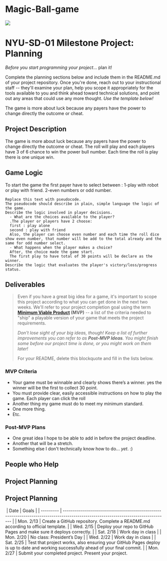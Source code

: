 # Magic-Ball-game

<img src="https://play-lh.googleusercontent.com/of1y_Y-VkNodTt5J0WTFugkqxcjFX7Xq0gQS78sQ5QXJsjCRLdlZWqk1CRgwdTfyTIs=w240-h480-rw">


# NYU-SD-01 Milestone Project: Planning



_Before you start programming your project_... plan it!

Complete the planning sections below and include them in the README.md of your project repository. Once you're done, reach out to your instructional staff -- they'll examine your plan, help you scope it appropriately for the tools available to you and think ahead toward technical solutions, and point out any areas that could use any more thought. _Use the template below!_

The game is more about luck because any payers have the power to change directly the outcome or cheat.

## Project Description

The game is more about luck because any payers have the power to change directly the outcome or cheat. The roll will play and each players have 3 of 6 chance to win the power bull number. Each time the roll is play there is one unique win.
## Game Logic
To start the game the first payer have to select between : 
1-play with robot or play with friend.
2-even numbers or odd number.


```
Replace this text with pseudocode.
The pseudocode should describe in plain, simple language the logic of the game.
Describe the logic involved in player decisions.
  - What are the choices available to the player?
  .The player or players have 2 choose:
  first : play alone
  second : play with friend
  Also, the player can choose even number and each time the roll dice show even number, that number will be add to the total already and the same for odd number select.
  - What happens when the player makes a choice?
  After, the choice made the game start.
  The first play to have total of 30 points will be declare as the winner.
Describe the logic that evaluates the player's victory/loss/progress status.
```

## Deliverables

> Even if you have a great big idea for a game, it's important to scope this project according to what you can get done in the next two weeks. We'll refer to your project completion goal using the term **[Minimum Viable Product](https://en.wikipedia.org/wiki/Minimum_viable_product) (MVP)** -- a list of the criteria needed to "ship" a playable version of your game that meets the project requirements.
>
> _Don't lose sight of your big ideas, though! Keep a list of further improvements you can refer to as **Post-MVP Ideas**. You might finish some before our project time is done, or you might work on them later!_
>
> For your README, delete this blockquote and fill in the lists below.

### MVP Criteria

- Your game must be winnable and clearly shows there’s a winner.
yes the winner will be the first to collect 30 point.
- You must provide clear, easily accessible instructions on how to play the game.
Each player can click the roll 
- Another thing my game must do to meet my minimum standard.
- One more thing.
- Etc.

### Post-MVP Plans

- One great idea I hope to be able to add in before the project deadline.
- Another that will be a stretch.
- Something else I don't technically know how to do... _yet_. :)
## People who Help

## Project Planning

## Project Planning
​
| Date      | Goals                                                                                                                              |
| --------- | ---------------------------------------------------------------------------------------------------------------------------------- |
| Mon. 2/13 | Create a GitHub repository. Complete a README.md according to official template.                                                   |
| Wed. 2/15 | Deploy your repo to GitHub Pages and make sure it deploys correctly.                                                               |
| Sat. 2/18 | Work day in class                                                                                                                  |
| Mon. 2/20 | No class: President’s Day                                                                                                          |
| Wed. 2/22 | Work day in class                                                                                                                  |
| Sat. 2/25 | Test that project works, also ensuring your GitHub Pages deploy is up to date and working successfully ahead of your final commit. |
| Mon. 2/27 | Submit your completed project. Present your project.